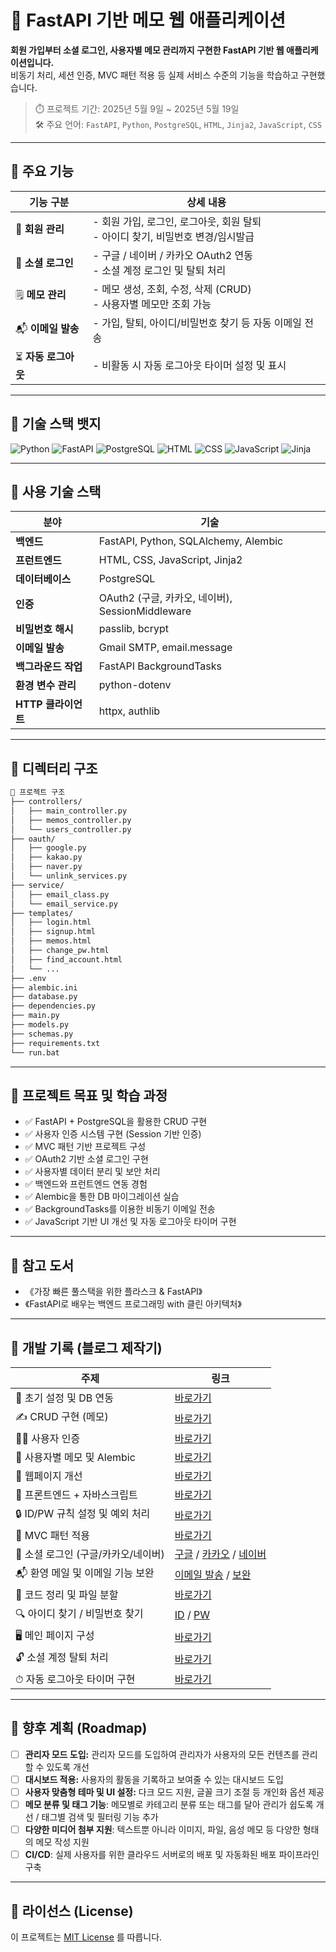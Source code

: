 # 📝 FastAPI 기반 메모 웹 애플리케이션

**회원 가입부터 소셜 로그인, 사용자별 메모 관리까지 구현한 FastAPI 기반 웹 애플리케이션입니다.**  
비동기 처리, 세션 인증, MVC 패턴 적용 등 실제 서비스 수준의 기능을 학습하고 구현했습니다.

> ⏱️ 프로젝트 기간: 2025년 5월 9일 ~ 2025년 5월 19일  
> 🛠️ 주요 언어: `FastAPI`, `Python`, `PostgreSQL`, `HTML`, `Jinja2`, `JavaScript`, `CSS`

---

## 🚀 주요 기능

| 기능 구분 | 상세 내용 |
|----------|-----------|
| 👤 **회원 관리** | - 회원 가입, 로그인, 로그아웃, 회원 탈퇴<br>- 아이디 찾기, 비밀번호 변경/임시발급 |
| 🔐 **소셜 로그인** | - 구글 / 네이버 / 카카오 OAuth2 연동<br>- 소셜 계정 로그인 및 탈퇴 처리 |
| 🗒 **메모 관리** | - 메모 생성, 조회, 수정, 삭제 (CRUD)<br>- 사용자별 메모만 조회 가능 |
| 📬 **이메일 발송** | - 가입, 탈퇴, 아이디/비밀번호 찾기 등 자동 이메일 전송 |
| ⏳ **자동 로그아웃** | - 비활동 시 자동 로그아웃 타이머 설정 및 표시 |

---
## 📌 기술 스택 뱃지

![Python](https://img.shields.io/badge/Python-3776AB?style=flat-square&logo=python&logoColor=white)
![FastAPI](https://img.shields.io/badge/FastAPI-009688?style=flat-square&logo=fastapi&logoColor=white)
![PostgreSQL](https://img.shields.io/badge/PostgreSQL-336791?style=flat-square&logo=postgresql&logoColor=white)
![HTML](https://img.shields.io/badge/HTML5-E34F26?style=flat-square&logo=html5&logoColor=white)
![CSS](https://img.shields.io/badge/CSS3-1572B6?style=flat-square&logo=css3&logoColor=white)
![JavaScript](https://img.shields.io/badge/JavaScript-F7DF1E?style=flat-square&logo=javascript&logoColor=black)
![Jinja](https://img.shields.io/badge/Jinja2-B41717?style=flat-square&logo=jinja&logoColor=white)

---

## 🧰 사용 기술 스택

| 분야 | 기술 |
|------|------|
| **백엔드** | FastAPI, Python, SQLAlchemy, Alembic |
| **프런트엔드** | HTML, CSS, JavaScript, Jinja2 |
| **데이터베이스** | PostgreSQL |
| **인증** | OAuth2 (구글, 카카오, 네이버), SessionMiddleware |
| **비밀번호 해시** | passlib, bcrypt |
| **이메일 발송** | Gmail SMTP, email.message |
| **백그라운드 작업** | FastAPI BackgroundTasks |
| **환경 변수 관리** | python-dotenv |
| **HTTP 클라이언트** | httpx, authlib |

---

## 📂 디렉터리 구조

```bash
📁 프로젝트 구조
├── controllers/
│   ├── main_controller.py
│   ├── memos_controller.py
│   └── users_controller.py
├── oauth/
│   ├── google.py
│   ├── kakao.py
│   ├── naver.py
│   └── unlink_services.py
├── service/
│   ├── email_class.py
│   └── email_service.py
├── templates/
│   ├── login.html
│   ├── signup.html
│   ├── memos.html
│   ├── change_pw.html
│   ├── find_account.html
│   └── ...
├── .env
├── alembic.ini
├── database.py
├── dependencies.py
├── main.py
├── models.py
├── schemas.py
├── requirements.txt
└── run.bat
```

---

## 📖 프로젝트 목표 및 학습 과정

- ✅ FastAPI + PostgreSQL을 활용한 CRUD 구현
- ✅ 사용자 인증 시스템 구현 (Session 기반 인증)
- ✅ MVC 패턴 기반 프로젝트 구성
- ✅ OAuth2 기반 소셜 로그인 구현
- ✅ 사용자별 데이터 분리 및 보안 처리
- ✅ 백엔드와 프런트엔드 연동 경험
- ✅ Alembic을 통한 DB 마이그레이션 실습
- ✅ BackgroundTasks를 이용한 비동기 이메일 전송
- ✅ JavaScript 기반 UI 개선 및 자동 로그아웃 타이머 구현

---

## 🧠 참고 도서

- 《가장 빠른 풀스택을 위한 플라스크 & FastAPI》
- 《FastAPI로 배우는 백엔드 프로그래밍 with 클린 아키텍처》

---

## 📝 개발 기록 (블로그 제작기)

| 주제 | 링크 |
|------|------|
| 🔧 초기 설정 및 DB 연동 | [바로가기](https://puppy-foot-it.tistory.com/836) |
| ✍ CRUD 구현 (메모) | [바로가기](https://puppy-foot-it.tistory.com/837) |
| 🧑‍💻 사용자 인증 | [바로가기](https://puppy-foot-it.tistory.com/838) |
| 🧾 사용자별 메모 및 Alembic | [바로가기](https://puppy-foot-it.tistory.com/839) |
| 🧪 웹페이지 개선 | [바로가기](https://puppy-foot-it.tistory.com/840) |
| 🎨 프론트엔드 + 자바스크립트 | [바로가기](https://puppy-foot-it.tistory.com/841) |
| 🔒 ID/PW 규칙 설정 및 예외 처리 | [바로가기](https://puppy-foot-it.tistory.com/842) |
| 🧱 MVC 패턴 적용 | [바로가기](https://puppy-foot-it.tistory.com/843) |
| 🔐 소셜 로그인 (구글/카카오/네이버) | [구글](https://puppy-foot-it.tistory.com/844) / [카카오](https://puppy-foot-it.tistory.com/845) / [네이버](https://puppy-foot-it.tistory.com/846) |
| 📬 환영 메일 및 이메일 기능 보완 | [이메일 발송](https://puppy-foot-it.tistory.com/847) / [보완](https://puppy-foot-it.tistory.com/853) |
| 🧹 코드 정리 및 파일 분할 | [바로가기](https://puppy-foot-it.tistory.com/850) |
| 🔍 아이디 찾기 / 비밀번호 찾기 | [ID](https://puppy-foot-it.tistory.com/851) / [PW](https://puppy-foot-it.tistory.com/852) |
| 🖥 메인 페이지 구성 | [바로가기](https://puppy-foot-it.tistory.com/854) |
| 🔓 소셜 계정 탈퇴 처리 | [바로가기](https://puppy-foot-it.tistory.com/855) |
| ⏱ 자동 로그아웃 타이머 구현 | [바로가기](https://puppy-foot-it.tistory.com/861) |

---

## 🧭 향후 계획 (Roadmap)

-   [ ] **관리자 모드 도입:** 관리자 모드를 도입하여 관리자가 사용자의 모든 컨텐츠를 관리할 수 있도록 개선
-   [ ] **대시보드 적용:** 사용자의 활동을 기록하고 보여줄 수 있는 대시보드 도입
-   [ ] **사용자 맞춤형 테마 및 UI 설정:** 다크 모드 지원, 글꼴 크기 조절 등 개인화 옵션 제공
-   [ ] **메모 분류 및 태그 기능**: 메모별로 카테고리 분류 또는 태그를 달아 관리가 쉽도록 개선 / 태그별 검색 및 필터링 기능 추가
-   [ ] **다양한 미디어 첨부 지원**: 텍스트뿐 아니라 이미지, 파일, 음성 메모 등 다양한 형태의 메모 작성 지원
-   [ ] **CI/CD**: 실제 사용자를 위한 클라우드 서버로의 배포 및 자동화된 배포 파이프라인 구축
---


## 📜 라이선스 (License)

이 프로젝트는 [MIT License](LICENSE) 를 따릅니다.
